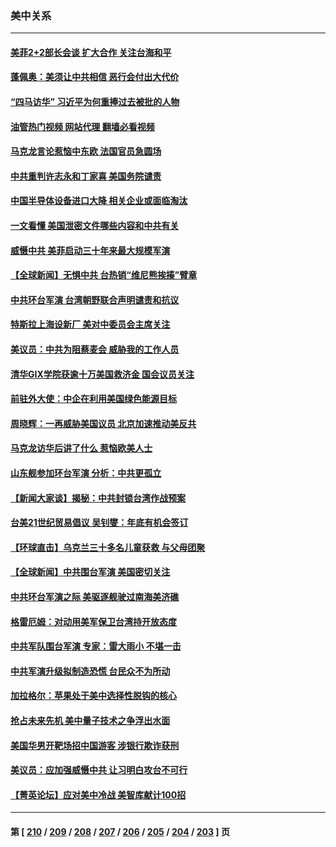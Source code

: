 ### 美中关系
---
#### [美菲2+2部长会谈 扩大合作 关注台海和平](../../pages/nf1412576/n13971089.md?04121645) 
#### [蓬佩奥：美须让中共相信 恶行会付出大代价](../../pages/nf1412576/n13970850.md?04121645) 
#### [“四马访华” 习近平为何重捧过去被批的人物](../../pages/nf1412576/n13970643.md?04121645) 
#### [油管热门视频 网站代理 翻墙必看视频](http://138.2.39.72:81/youtube.html?epic-marker?04121645)
#### [马克龙言论惹恼中东欧 法国官员急圆场](../../pages/nf1412576/n13970717.md?04121645) 
#### [中共重判许志永和丁家喜 美国务院谴责](../../pages/nf1412576/n13970667.md?04121645) 
#### [中国半导体设备进口大降 相关企业或面临淘汰](../../pages/nf1412576/n13970674.md?04121645) 
#### [一文看懂 美国泄密文件哪些内容和中共有关](../../pages/nf1412576/n13970630.md?04121645) 
#### [威慑中共 美菲启动三十年来最大规模军演](../../pages/nf1412576/n13970319.md?04121645) 
#### [【全球新闻】无惧中共 台热销“维尼熊挨揍”臂章](../../pages/nf1412576/n13969934.md?04121645) 
#### [中共环台军演 台湾朝野联合声明谴责和抗议](../../pages/nf1412576/n13970145.md?04121645) 
#### [特斯拉上海设新厂 美对中委员会主席关注](../../pages/nf1412576/n13970120.md?04121645) 
#### [美议员：中共为阻蔡麦会 威胁我的工作人员](../../pages/nf1412576/n13970087.md?04121645) 
#### [清华GIX学院获逾十万美国救济金 国会议员关注](../../pages/nf1412576/n13969960.md?04121645) 
#### [前驻外大使：中企在利用美国绿色能源目标](../../pages/nf1412576/n13969863.md?04121645) 
#### [周晓辉：一再威胁美国议员 北京加速推动美反共](../../pages/nf1412576/n13969729.md?04121645) 
#### [马克龙访华后讲了什么 惹恼欧美人士](../../pages/nf1412576/n13969877.md?04121645) 
#### [山东舰参加环台军演 分析：中共更孤立](../../pages/nf1412576/n13969834.md?04121645) 
#### [【新闻大家谈】揭秘：中共封锁台湾作战预案](../../pages/nf1412576/n13969788.md?04121645) 
#### [台美21世纪贸易倡议 吴钊燮：年底有机会签订](../../pages/nf1412576/n13969552.md?04121645) 
#### [【环球直击】乌克兰三十多名儿童获救 与父母团聚](../../pages/nf1412576/n13969637.md?04121645) 
#### [【全球新闻】中共围台军演 美国密切关注](../../pages/nf1412576/n13969638.md?04121645) 
#### [中共环台军演之际 美驱逐舰驶过南海美济礁](../../pages/nf1412576/n13969324.md?04121645) 
#### [格雷厄姆：对动用美军保卫台湾持开放态度](../../pages/nf1412576/n13969157.md?04121645) 
#### [中共军队围台军演 专家：雷大雨小 不堪一击](../../pages/nf1412576/n13969012.md?04121645) 
#### [中共军演升级拟制造恐慌 台民众不为所动](../../pages/nf1412576/n13969065.md?04121645) 
#### [加拉格尔：苹果处于美中选择性脱钩的核心](../../pages/nf1412576/n13968602.md?04121645) 
#### [抢占未来先机 美中量子技术之争浮出水面](../../pages/nf1412576/n13967804.md?04121645) 
#### [美国华男开靶场招中国游客 涉银行欺诈获刑](../../pages/nf1412576/n13967919.md?04121645) 
#### [美议员：应加强威慑中共 让习明白攻台不可行](../../pages/nf1412576/n13968445.md?04121645) 
#### [【菁英论坛】应对美中冷战 美智库献计100招](../../pages/nf1412576/n13968436.md?04121645) 

---
#### 第 [ [210](./210.md?04121645) / [209](./209.md?04121645) / [208](./208.md?04121645) / [207](./207.md?04121645) / [206](./206.md?04121645) / [205](./205.md?04121645) / [204](./204.md?04121645) / [203](./203.md?04121645) ] 页
